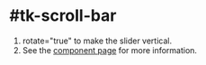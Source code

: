#tk-scroll-bar
============
1. rotate="true" to make the slider vertical. 
1. See the [component page](http://www.polymer-project.org/docs/elements/paper-elements.html#paper-slider) for more information.
